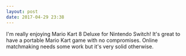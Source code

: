 ```yaml
---
layout: post
date: 2017-04-29 23:38
---
```

I'm really enjoying Mario Kart 8 Deluxe for Nintendo Switch! It's great to have a portable Mario Kart game with no compromises. Online matchmaking needs some work but it's very solid otherwise. 
